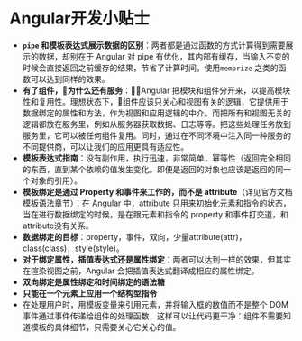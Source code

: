 # Angular开发小贴士

- **`pipe` 和模板表达式展示数据的区别**：两者都是通过函数的方式计算得到需要展示的数据，却别在于 Angular 对 pipe 有优化，其内部有缓存，当输入不变的时候会直接返回之前缓存的结果，节省了计算时间。使用`memorize` 之类的函数可以达到同样的效果。
- **有了组件，为什么还有服务**：Angular 把模块和组件分开来，以提高模块性和复用性。理想状态下，组件应该只关心和视图有关的逻辑，它提供用于数据绑定的属性和方法，作为视图和应用逻辑的中介。而把所有和视图无关的逻辑都放在服务里，例如从服务器获取数据、日志等等。把这些处理任务放到服务里，它可以被任何组件复用。同时，通过在不同环境中注入同一种服务的不同提供商，可以让我们的应用更具有适应性。
- **模板表达式指南**：没有副作用，执行迅速，非常简单，幂等性（返回完全相同的东西，直到某个依赖的值发生变化。即便是返回的对象也应该是返回的同一个对象的引用）。
- **模板绑定是通过 Property 和事件来工作的，而不是 attribute**（详见官方文档模板语法章节）：在 Angular 中，attribute 只用来初始化元素和指令的状态，当在进行数据绑定的时候，是在跟元素和指令的 property 和事件打交道，和 attribute没有关系。
- **数据绑定的目标**：property，事件，双向，少量attribute(attr)，class(class)，style(style)。
- **对于绑定属性，插值表达式还是属性绑定**：两者可以达到一样的效果，但其实在渲染视图之前，Angular 会把插值表达式翻译成相应的属性绑定。
- **双向绑定是属性绑定和时间绑定的语法糖**
- **只能在一个元素上应用一个结构型指令**
- 在处理用户时，用模板变量来引用元素，并将输入框的数值而不是整个 DOM 事件通过事件传递给组件的处理函数，这样可以让代码更干净：组件不需要知道模板的具体细节，只需要关心它关心的值。